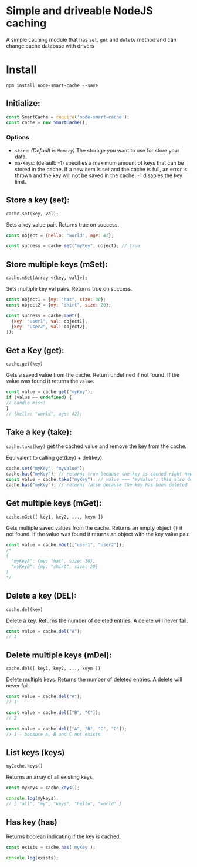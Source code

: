 # Simple and driveable NodeJS caching

A simple caching module that has `set`, `get` and `delete` method and can change cache database with drivers

# Install

```
npm install node-smart-cache --save
```

Initialize:
----

```javascript
const SmartCache = require('node-smart-cache');
const cache = new SmartCache();
```

### Options

* `store`: _(Default is `Memory`)_ The storage you want to use for store your data.
* `maxKeys`: (default: -1) specifies a maximum amount of keys that can be stored in the cache. If a new item is set and
  the cache is full, an error is thrown and the key will not be saved in the cache. -1 disables the key limit.

Store a key (set):
---
`cache.set(key, val);`

Sets a key value pair. Returns true on success.

```javascript
const object = {hello: "world", age: 42};

const success = cache.set("myKey", object); // true
```

Store multiple keys (mSet):
---
`cache.mSet(Array <{key, val}>);`

Sets multiple key val pairs. Returns true on success.

```javascript
const object1 = {my: "hat", size: 30};
const object2 = {my: "shirt", size: 20};

const success = cache.mSet([
  {key: "user1", val: object1},
  {key: "user2", val: object2},
]);
```

Get a Key (get):
---
`cache.get(key)`

Gets a saved value from the cache. Return undefined if not found. If the value was found it returns the `value`.

```javascript
const value = cache.get("myKey");
if (value == undefined) {
// handle miss!
}
// {hello: "world", age: 42};
```

Take a key (take):
---
`cache.take(key)`
get the cached value and remove the key from the cache.

Equivalent to calling get(key) + del(key).

```javascript
cache.set("myKey", "myValue");
cache.has("myKey"); // returns true because the key is cached right now
const value = cache.take("myKey"); // value === "myValue"; this also deletes the key
cache.has("myKey"); // returns false because the key has been deleted
```

Get multiple keys (mGet):
---
`cache.mGet([ key1, key2, ..., keyn ])`

Gets multiple saved values from the cache. Returns an empty object `{}` if not found. If the value was found it returns
an object with the key value pair.

```javascript
const value = cache.mGet(["user1", "user2"]);
/*
{
  "myKeyA": {my: "hat", size: 30},
  "myKeyB": {my: "shirt", size: 20}
}
*/
```

Delete a key (DEL):
---

`cache.del(key)`

Delete a key. Returns the number of deleted entries. A delete will never fail.

```javascript
const value = cache.del("A");
// 1
```

Delete multiple keys (mDel):
---
`cache.del([ key1, key2, ..., keyn ])`

Delete multiple keys. Returns the number of deleted entries. A delete will never fail.

```javascript
const value = cache.del("A");
// 1

const value = cache.del(["B", "C"]);
// 2

const value = cache.del(["A", "B", "C", "D"]);
// 1 - because A, B and C not exists
```

List keys (keys)
---
`myCache.keys()`

Returns an array of all existing keys.

```javascript
const mykeys = cache.keys();

console.log(mykeys);
// [ "all", "my", "keys", "hello", "world" ]
```

Has key (has)
---

Returns boolean indicating if the key is cached.

```javascript
const exists = cache.has('myKey');

console.log(exists);
```